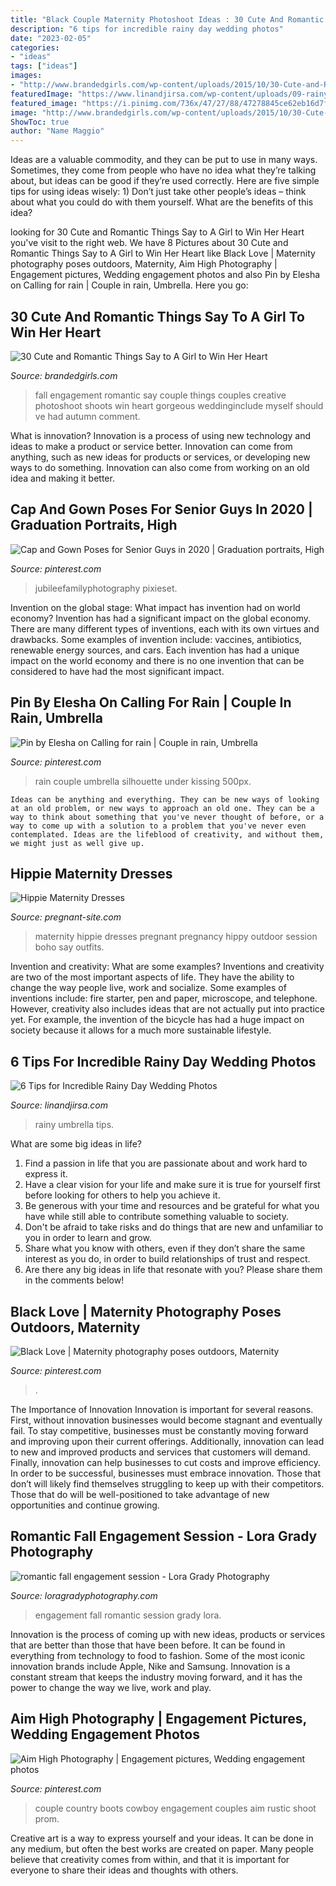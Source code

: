 ```yaml
---
title: "Black Couple Maternity Photoshoot Ideas : 30 Cute And Romantic Things Say To A Girl To Win Her Heart"
description: "6 tips for incredible rainy day wedding photos"
date: "2023-02-05"
categories:
- "ideas"
tags: ["ideas"]
images:
- "http://www.brandedgirls.com/wp-content/uploads/2015/10/30-Cute-and-Romantic-Things-Say-to-A-Girl.jpg"
featuredImage: "https://www.linandjirsa.com/wp-content/uploads/09-rainy-day-wedding-photography-tips-umbrella-photos.jpg"
featured_image: "https://i.pinimg.com/736x/47/27/88/47278845ce62eb16d7fd8c98dc38bf5f--rustic-engagement-pictures-engagement-ideas.jpg"
image: "http://www.brandedgirls.com/wp-content/uploads/2015/10/30-Cute-and-Romantic-Things-Say-to-A-Girl.jpg"
ShowToc: true
author: "Name Maggio"
---
```



Ideas are a valuable commodity, and they can be put to use in many ways. Sometimes, they come from people who have no idea what they’re talking about, but ideas can be good if they’re used correctly. Here are five simple tips for using ideas wisely: 1) Don’t just take other people’s ideas – think about what you could do with them yourself. What are the benefits of this idea?

	

		
looking for 30 Cute and Romantic Things Say to A Girl to Win Her Heart you've visit to the right web. We have 8 Pictures about 30 Cute and Romantic Things Say to A Girl to Win Her Heart like Black Love | Maternity photography poses outdoors, Maternity, Aim High Photography | Engagement pictures, Wedding engagement photos and also Pin by Elesha on Calling for rain | Couple in rain, Umbrella. Here you go:
		
    
## 30 Cute And Romantic Things Say To A Girl To Win Her Heart

<img loading=lazy src="http://www.brandedgirls.com/wp-content/uploads/2015/10/30-Cute-and-Romantic-Things-Say-to-A-Girl.jpg" onerror="this.onerror=null;this.src='https://tse1.mm.bing.net/th?id=OIP.k5Nw71wIdGoybFAlV3OpQAAAAA&amp;pid=15.1';" alt="30 Cute and Romantic Things Say to A Girl to Win Her Heart">

_Source: brandedgirls.com_

>fall engagement romantic say couple things couples creative photoshoot shoots win heart gorgeous weddinginclude myself should ve had autumn comment. 

	

What is innovation?
Innovation is a process of using new technology and ideas to make a product or service better. Innovation can come from anything, such as new ideas for products or services, or developing new ways to do something. Innovation can also come from working on an old idea and making it better.

    
## Cap And Gown Poses For Senior Guys In 2020 | Graduation Portraits, High

<img loading=lazy src="https://i.pinimg.com/736x/29/e0/cb/29e0cb155c260e795e956c12455f00eb.jpg" onerror="this.onerror=null;this.src='https://tse3.mm.bing.net/th?id=OIP.9HR_ZL7bxKUIJwLQkfTj1AHaLG&amp;pid=15.1';" alt="Cap and Gown Poses for Senior Guys in 2020 | Graduation portraits, High">

_Source: pinterest.com_

>jubileefamilyphotography pixieset. 

	

Invention on the global stage: What impact has invention had on world economy?
Invention has had a significant impact on the global economy. There are many different types of inventions, each with its own virtues and drawbacks. Some examples of invention include: vaccines, antibiotics, renewable energy sources, and cars. Each invention has had a unique impact on the world economy and there is no one invention that can be considered to have had the most significant impact.

    
## Pin By Elesha On Calling For Rain | Couple In Rain, Umbrella

<img loading=lazy src="https://i.pinimg.com/originals/ed/73/09/ed73092631e841470c71446d1d96fe34.jpg" onerror="this.onerror=null;this.src='https://tse2.mm.bing.net/th?id=OIP.w7xoBWwnGnTTiM94JDOdjAHaLH&amp;pid=15.1';" alt="Pin by Elesha on Calling for rain | Couple in rain, Umbrella">

_Source: pinterest.com_

>rain couple umbrella silhouette under kissing 500px. 

	


    Ideas can be anything and everything. They can be new ways of looking at an old problem, or new ways to approach an old one. They can be a way to think about something that you've never thought of before, or a way to come up with a solution to a problem that you've never even contemplated. Ideas are the lifeblood of creativity, and without them, we might just as well give up.

    
## Hippie Maternity Dresses

<img loading=lazy src="http://pregnant-site.com/wp-content/uploads/2017/10/Hippie-maternity-dresses-2.jpg" onerror="this.onerror=null;this.src='https://tse4.mm.bing.net/th?id=OIP.0ir_E1sBmvVaapkRuXAy7QHaLE&amp;pid=15.1';" alt="Hippie Maternity Dresses">

_Source: pregnant-site.com_

>maternity hippie dresses pregnant pregnancy hippy outdoor session boho say outfits. 

	

Invention and creativity: What are some examples?
Inventions and creativity are two of the most important aspects of life. They have the ability to change the way people live, work and socialize. Some examples of inventions include: fire starter, pen and paper, microscope, and telephone. However, creativity also includes ideas that are not actually put into practice yet. For example, the invention of the bicycle has had a huge impact on society because it allows for a much more sustainable lifestyle.

    
## 6 Tips For Incredible Rainy Day Wedding Photos

<img loading=lazy src="https://www.linandjirsa.com/wp-content/uploads/09-rainy-day-wedding-photography-tips-umbrella-photos.jpg" onerror="this.onerror=null;this.src='https://tse3.mm.bing.net/th?id=OIP.-0NQErBUc5pyyat-OEGvswHaE7&amp;pid=15.1';" alt="6 Tips for Incredible Rainy Day Wedding Photos">

_Source: linandjirsa.com_

>rainy umbrella tips. 

	

What are some big ideas in life?
1. Find a passion in life that you are passionate about and work hard to express it.
2. Have a clear vision for your life and make sure it is true for yourself first before looking for others to help you achieve it.
3. Be generous with your time and resources and be grateful for what you have while still able to contribute something valuable to society.
4. Don't be afraid to take risks and do things that are new and unfamiliar to you in order to learn and grow.
5. Share what you know with others, even if they don’t share the same interest as you do, in order to build relationships of trust and respect. 
6. Are there any big ideas in life that resonate with you? Please share them in the comments below!

    
## Black Love | Maternity Photography Poses Outdoors, Maternity

<img loading=lazy src="https://i.pinimg.com/736x/ce/ee/92/ceee92ad017c6e90d1cd14fd04caa67e.jpg" onerror="this.onerror=null;this.src='https://tse1.mm.bing.net/th?id=OIP.ocBsHPn5kadKgmwtTTTqOwHaLH&amp;pid=15.1';" alt="Black Love | Maternity photography poses outdoors, Maternity">

_Source: pinterest.com_

>. 

	

The Importance of Innovation
Innovation is important for several reasons. First, without innovation businesses would become stagnant and eventually fail. To stay competitive, businesses must be constantly moving forward and improving upon their current offerings. Additionally, innovation can lead to new and improved products and services that customers will demand. Finally, innovation can help businesses to cut costs and improve efficiency.
In order to be successful, businesses must embrace innovation. Those that don’t will likely find themselves struggling to keep up with their competitors. Those that do will be well-positioned to take advantage of new opportunities and continue growing.

    
## Romantic Fall Engagement Session - Lora Grady Photography

<img loading=lazy src="http://www.loragradyphotography.com/wp-content/uploads/2015/09/03-9447-post/Seattle-Wedding-Photographer-Lora-Grady_0019(pp_w768_h1149).jpg" onerror="this.onerror=null;this.src='https://tse2.mm.bing.net/th?id=OIP.UKYnObnrNhpHYF1axPI9SgHaLF&amp;pid=15.1';" alt="romantic fall engagement session - Lora Grady Photography">

_Source: loragradyphotography.com_

>engagement fall romantic session grady lora. 

	

Innovation is the process of coming up with new ideas, products or services that are better than those that have been before. It can be found in everything from technology to food to fashion. Some of the most iconic innovation brands include Apple, Nike and Samsung. Innovation is a constant stream that keeps the industry moving forward, and it has the power to change the way we live, work and play.

    
## Aim High Photography | Engagement Pictures, Wedding Engagement Photos

<img loading=lazy src="https://i.pinimg.com/736x/47/27/88/47278845ce62eb16d7fd8c98dc38bf5f--rustic-engagement-pictures-engagement-ideas.jpg" onerror="this.onerror=null;this.src='https://tse3.mm.bing.net/th?id=OIP.s8vMB3lvPOk06ub6x78h0wHaLI&amp;pid=15.1';" alt="Aim High Photography | Engagement pictures, Wedding engagement photos">

_Source: pinterest.com_

>couple country boots cowboy engagement couples aim rustic shoot prom. 

	

Creative art is a way to express yourself and your ideas. It can be done in any medium, but often the best works are created on paper. Many people believe that creativity comes from within, and that it is important for everyone to share their ideas and thoughts with others.


